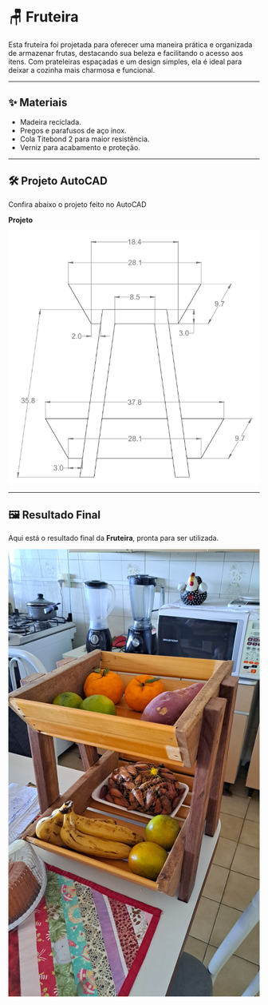 # 🪑 Fruteira

Esta fruteira foi projetada para oferecer uma maneira prática e organizada de armazenar frutas, destacando sua beleza e facilitando o acesso aos itens. Com prateleiras espaçadas e um design simples, ela é ideal para deixar a cozinha mais charmosa e funcional.

---

## ✨ Materiais

- Madeira reciclada.
- Pregos e parafusos de aço inox.
- Cola Titebond 2 para maior resistência.
- Verniz para acabamento e proteção.

---

## 🛠 Projeto AutoCAD

Confira abaixo o projeto feito no AutoCAD

**Projeto**
<p align="center">
  <img width="800" height="auto" src="../fruteira/proj.png" alt="Projeto">
</p>

---

## 🖼 Resultado Final

Aqui está o resultado final da **Fruteira**, pronta para ser utilizada.

<p align="center">
  <img width="800" height="auto" src="../fruteira/foto.jpg" alt="Fruteira Finalizada">
</p>
